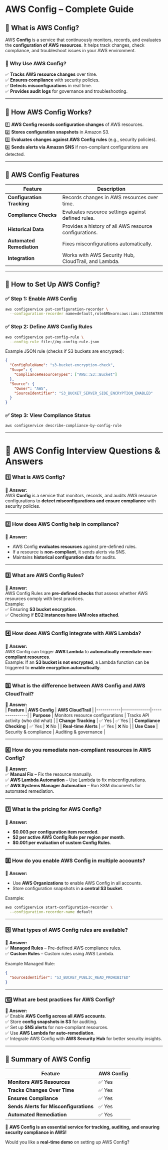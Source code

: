 # **AWS Config – Complete Guide**  

## **📌 What is AWS Config?**  
AWS **Config** is a service that continuously monitors, records, and evaluates the **configuration of AWS resources**. It helps track changes, check compliance, and troubleshoot issues in your AWS environment.  

### **🚀 Why Use AWS Config?**  
✅ **Tracks AWS resource changes** over time.  
✅ **Ensures compliance** with security policies.  
✅ **Detects misconfigurations** in real time.  
✅ **Provides audit logs** for governance and troubleshooting.  

---

## **📌 How AWS Config Works?**  

1️⃣ **AWS Config records configuration changes** of AWS resources.  
2️⃣ **Stores configuration snapshots** in Amazon S3.  
3️⃣ **Evaluates changes against AWS Config rules** (e.g., security policies).  
4️⃣ **Sends alerts via Amazon SNS** if non-compliant configurations are detected.  

---

## **📌 AWS Config Features**  

| **Feature** | **Description** |
|------------|----------------|
| **Configuration Tracking** | Records changes in AWS resources over time. |
| **Compliance Checks** | Evaluates resource settings against defined rules. |
| **Historical Data** | Provides a history of all AWS resource configurations. |
| **Automated Remediation** | Fixes misconfigurations automatically. |
| **Integration** | Works with AWS Security Hub, CloudTrail, and Lambda. |

---

## **📌 How to Set Up AWS Config?**  

### **✅ Step 1: Enable AWS Config**
```bash
aws configservice put-configuration-recorder \
  --configuration-recorder name=default,roleARN=arn:aws:iam::123456789012:role/AWSConfigRole
```

### **✅ Step 2: Define AWS Config Rules**
```bash
aws configservice put-config-rule \
  --config-rule file://my-config-rule.json
```
Example JSON rule (checks if S3 buckets are encrypted):
```json
{
  "ConfigRuleName": "s3-bucket-encryption-check",
  "Scope": {
    "ComplianceResourceTypes": ["AWS::S3::Bucket"]
  },
  "Source": {
    "Owner": "AWS",
    "SourceIdentifier": "S3_BUCKET_SERVER_SIDE_ENCRYPTION_ENABLED"
  }
}
```

### **✅ Step 3: View Compliance Status**
```bash
aws configservice describe-compliance-by-config-rule
```

---

# **📌 AWS Config Interview Questions & Answers**  

### **1️⃣ What is AWS Config?**  
💬 **Answer:**  
AWS **Config** is a service that monitors, records, and audits AWS resource configurations to **detect misconfigurations and ensure compliance** with security policies.  

---

### **2️⃣ How does AWS Config help in compliance?**  
💬 **Answer:**  
- AWS Config **evaluates resources** against pre-defined rules.  
- If a resource is **non-compliant**, it sends alerts via SNS.  
- Maintains **historical configuration data** for audits.  

---

### **3️⃣ What are AWS Config Rules?**  
💬 **Answer:**  
AWS Config Rules are **pre-defined checks** that assess whether AWS resources comply with best practices.  
Example:  
✅ Ensuring **S3 bucket encryption**.  
✅ Checking if **EC2 instances have IAM roles attached**.  

---

### **4️⃣ How does AWS Config integrate with AWS Lambda?**  
💬 **Answer:**  
AWS Config can trigger **AWS Lambda** to **automatically remediate non-compliant resources**.  
Example: If an **S3 bucket is not encrypted**, a Lambda function can be triggered to **enable encryption automatically**.  

---

### **5️⃣ What is the difference between AWS Config and AWS CloudTrail?**  
💬 **Answer:**  
| **Feature** | **AWS Config** | **AWS CloudTrail** |
|------------|--------------|----------------|
| **Purpose** | Monitors resource configurations | Tracks API activity (who did what) |
| **Change Tracking** | ✅ Yes | ✅ Yes |
| **Compliance Checking** | ✅ Yes | ❌ No |
| **Real-time Alerts** | ✅ Yes | ❌ No |
| **Use Case** | Security & compliance | Auditing & governance |

---

### **6️⃣ How do you remediate non-compliant resources in AWS Config?**  
💬 **Answer:**  
✅ **Manual Fix** – Fix the resource manually.  
✅ **AWS Lambda Automation** – Use Lambda to fix misconfigurations.  
✅ **AWS Systems Manager Automation** – Run SSM documents for automated remediation.  

---

### **7️⃣ What is the pricing for AWS Config?**  
💬 **Answer:**  
- **$0.003 per configuration item recorded**.  
- **$2 per active AWS Config Rule per region per month**.  
- **$0.001 per evaluation of custom Config Rules**.  

---

### **8️⃣ How do you enable AWS Config in multiple accounts?**  
💬 **Answer:**  
- Use **AWS Organizations** to enable AWS Config in all accounts.  
- Store configuration snapshots in **a central S3 bucket**.  

Example:
```bash
aws configservice start-configuration-recorder \
  --configuration-recorder-name default
```

---

### **9️⃣ What types of AWS Config rules are available?**  
💬 **Answer:**  
✅ **Managed Rules** – Pre-defined AWS compliance rules.  
✅ **Custom Rules** – Custom rules using AWS Lambda.  

Example Managed Rule:
```json
{
  "SourceIdentifier": "S3_BUCKET_PUBLIC_READ_PROHIBITED"
}
```

---

### **🔟 What are best practices for AWS Config?**  
💬 **Answer:**  
✅ Enable **AWS Config across all AWS accounts**.  
✅ Store **config snapshots in S3** for auditing.  
✅ Set up **SNS alerts** for non-compliant resources.  
✅ Use **AWS Lambda for auto-remediation**.  
✅ Integrate AWS Config with **AWS Security Hub** for better security insights.  

---

## **📌 Summary of AWS Config**  

| **Feature** | **AWS Config** |
|------------|--------------|
| **Monitors AWS Resources** | ✅ Yes |
| **Tracks Changes Over Time** | ✅ Yes |
| **Ensures Compliance** | ✅ Yes |
| **Sends Alerts for Misconfigurations** | ✅ Yes |
| **Automated Remediation** | ✅ Yes |

🚀 **AWS Config is an essential service for tracking, auditing, and ensuring security compliance in AWS!**  

Would you like a **real-time demo** on setting up AWS Config?